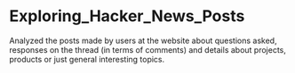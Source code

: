 # Exploring_Hacker_News_Posts

Analyzed the posts made by users at the website about questions asked, responses on the thread (in terms of comments) and details about projects, products or just general interesting topics.
